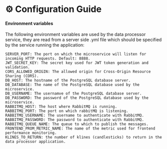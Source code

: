 # ⚙️ Configuration Guide

#### Environment variables

The following environment variables are used by the data processor service, they are read from a server side .yml file which should be specified by the service running the application:

```
SERVER_PORT: The port on which the microservice will listen for incoming HTTP requests. Default: 8888.
JWT_SECRET_KEY: The secret key used for JWT token generation and validation.
CORS_ALLOWED_ORIGIN: The allowed origin for Cross-Origin Resource Sharing (CORS).
DB_HOST: The hostname of the PostgreSQL database server.
DB_DATABASE: The name of the PostgreSQL database used by the microservice.
DB_USERNAME: The usernamve of the PostgreSQL database server.
DB_PASSWORD: The password of the PostgreSQL database used by the microservice.
RABBITMQ_HOST: The host where RabbitMQ is running.
RABBITMQ_PORT: The port on which rabbitMQ is listening.
RABBITMQ_USERNAME: The username to authenticate with RabbitMQ.
RABBITMQ_PASSWORD: The password to authenticate with RabbitMQ.
RABBITMQ_QUEUE_NAME: The queue to which to publish the messages.
FRONTEND_PROM_METRIC_NAME: The name of the metric used for frontend performance monitoring.
KLINES_TO_RETURN: the number of klines (candlesticks) to return in the data processor application.
```
